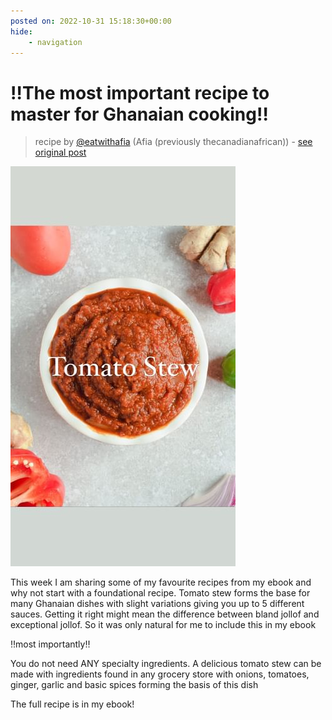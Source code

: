 ```yaml
---
posted on: 2022-10-31 15:18:30+00:00
hide:
    - navigation
---
```


# ‼️The most important recipe to master for Ghanaian cooking‼️ 

> recipe by [@eatwithafia](https://www.instagram.com/eatwithafia/) 
(Afia (previously thecanadianafrican)) - [see original post](https://instagram.com/p/CkYgGwsJmyN)

![](../img/eatwithafia_31-10-2022_1510.png)


This week I am sharing some of my favourite recipes from my ebook and why not start with a foundational recipe. Tomato stew forms the base for many Ghanaian dishes with slight variations giving you up to 5 different sauces. Getting it right might mean the difference between bland jollof and exceptional jollof. So it was only natural for me to include this in my ebook 

‼️most importantly‼️ 

You do not need ANY specialty ingredients. A delicious tomato stew can be made with ingredients found in any grocery store with onions, tomatoes, ginger, garlic and basic spices forming the basis of this dish 

The full recipe is in my ebook! 